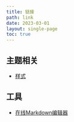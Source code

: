 ```yaml
---
title: 链接
path: link
date: 2023-03-01
layout: single-page
toc: true
---
```


## 主题相关
* [样式](/style)

## 工具
* [在线Markdown编辑器](/md)